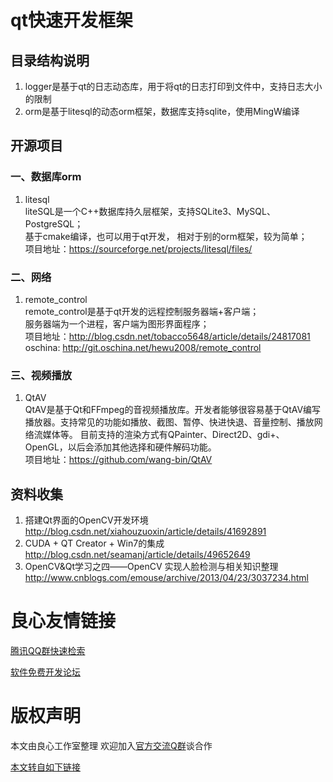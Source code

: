 # qt快速开发框架

## 目录结构说明
1. logger是基于qt的日志动态库，用于将qt的日志打印到文件中，支持日志大小的限制  
2. orm是基于litesql的动态orm框架，数据库支持sqlite，使用MingW编译  

## 开源项目
### 一、数据库orm 
1. litesql   
liteSQL是一个C++数据库持久层框架，支持SQLite3、MySQL、PostgreSQL；  
基于cmake编译，也可以用于qt开发， 相对于别的orm框架，较为简单；  
项目地址：https://sourceforge.net/projects/litesql/files/

### 二、网络
1. remote_control  
remote_control是基于qt开发的远程控制服务器端+客户端；  
服务器端为一个进程，客户端为图形界面程序；  
项目地址：http://blog.csdn.net/tobacco5648/article/details/24817081  
oschina: http://git.oschina.net/hewu2008/remote_control

### 三、视频播放  
1. QtAV  
QtAV是基于Qt和FFmpeg的音视频播放库。开发者能够很容易基于QtAV编写播放器。支持常见的功能如播放、截图、暂停、快进快退、音量控制、播放网络流媒体等。  目前支持的渲染方式有QPainter、Direct2D、gdi+、OpenGL，以后会添加其他选择和硬件解码功能。  
项目地址：https://github.com/wang-bin/QtAV

## 资料收集
1. 搭建Qt界面的OpenCV开发环境 http://blog.csdn.net/xiahouzuoxin/article/details/41692891  
2. CUDA + QT Creator + Win7的集成 http://blog.csdn.net/seamanj/article/details/49652649  
3. OpenCV&Qt学习之四——OpenCV 实现人脸检测与相关知识整理 http://www.cnblogs.com/emouse/archive/2013/04/23/3037234.html  


 # 良心友情链接

[腾讯QQ群快速检索](http://u.720life.cn/s/8cf73f7c)

[软件免费开发论坛](http://u.720life.cn/s/bbb01dc0)

# 版权声明 

本文由良心工作室整理 欢迎加入[官方交流Q群](https://u.720life.cn/s/f2316816)谈合作

[本文转自如下链接](http://u.720life.cn/g/2e71d0f0a5c601172267ba20d3a43c6ee2ec1a0add4d9ea16716beb336185059e6ab56ae7987afa31530b63f406fb4a7d241ac6bd7ed86804fb5cb6854caa7d00476811a5d4720aecf6fbead44196928)